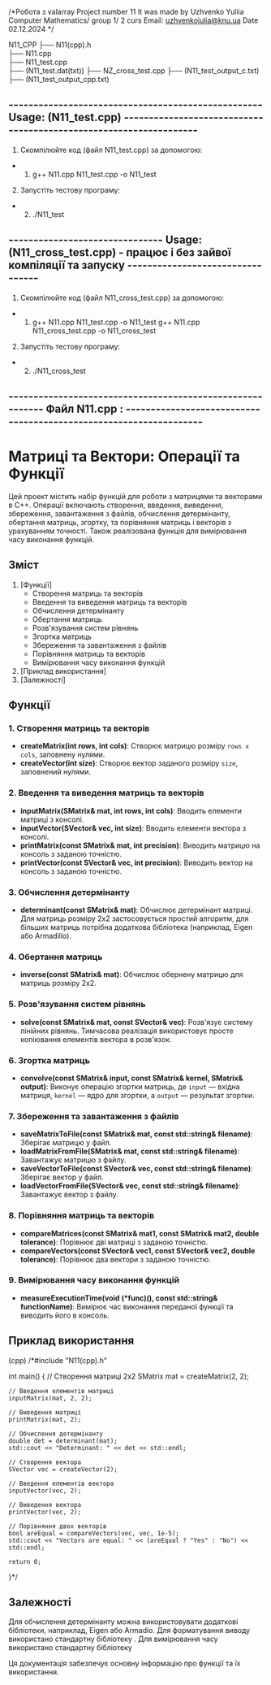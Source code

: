 /*Робота з valarray
Project number 11
It was made by Uzhvenko Yuliia 
Computer Mathematics/ group 1/ 2 curs
Email: uzhvenkojulia@knu.ua
Date 02.12.2024 */

N11_CPP 
├── N11(cpp).h        
├── N11.cpp        
├── N11_test.cpp   
├── (N11_test.dat(txt))
├── NZ_cross_test.cpp
├── (N11_test_output_c.txt)
├── (N11_test_output_cpp.txt)

## --------------------------------------------------- Usage: (N11_test.cpp) ------------------------------------------------------------------
1. Скомпілюйте код (файл N11_test.cpp) за допомогою:
- 1) g++ N11.cpp N11_test.cpp -o N11_test
2. Запустіть тестову програму:
- 2) ./N11_test

## ------------------------------- Usage: (N11_cross_test.cpp) - працює і без зайвої компіляції та запуску ---------------------------------
1. Скомпілюйте код (файл N11_cross_test.cpp) за допомогою:
- 1) g++ N11.cpp N11_test.cpp -o N11_test
g++ N11.cpp N11_cross_test.cpp -o N11_cross_test
2. Запустіть тестову програму:
- 2) ./N11_cross_test

## ---------------------------------------------------------- Файл N11.cpp : ------------------------------------------------------------------

# Матриці та Вектори: Операції та Функції

Цей проект містить набір функцій для роботи з матрицями та векторами в C++. Операції включають створення, введення, виведення, збереження, завантаження з файлів, обчислення детермінанту, обертання матриць, згортку, та порівняння матриць і векторів з урахуванням точності. Також реалізована функція для вимірювання часу виконання функцій.

## Зміст
1. [Функції]
   - Створення матриць та векторів
   - Введення та виведення матриць та векторів
   - Обчислення детермінанту
   - Обертання матриць
   - Розв'язування систем рівнянь
   - Згортка матриць
   - Збереження та завантаження з файлів
   - Порівняння матриць та векторів
   - Вимірювання часу виконання функцій
2. [Приклад використання]
3. [Залежності]

## Функції
### 1. Створення матриць та векторів
- **createMatrix(int rows, int cols)**: Створює матрицю розміру `rows x cols`, заповнену нулями.
- **createVector(int size)**: Створює вектор заданого розміру `size`, заповнений нулями.
### 2. Введення та виведення матриць та векторів
- **inputMatrix(SMatrix& mat, int rows, int cols)**: Вводить елементи матриці з консолі.
- **inputVector(SVector& vec, int size)**: Вводить елементи вектора з консолі.
- **printMatrix(const SMatrix& mat, int precision)**: Виводить матрицю на консоль з заданою точністю.
- **printVector(const SVector& vec, int precision)**: Виводить вектор на консоль з заданою точністю.
### 3. Обчислення детермінанту
- **determinant(const SMatrix& mat)**: Обчислює детермінант матриці. Для матриць розміру 2x2 застосовується простий алгоритм, для більших матриць потрібна додаткова бібліотека (наприклад, Eigen або Armadillo).
### 4. Обертання матриць
- **inverse(const SMatrix& mat)**: Обчислює обернену матрицю для матриць розміру 2x2.
### 5. Розв'язування систем рівнянь
- **solve(const SMatrix& mat, const SVector& vec)**: Розв'язує систему лінійних рівнянь. Тимчасова реалізація використовує просте копіювання елементів вектора в розв'язок.
### 6. Згортка матриць
- **convolve(const SMatrix& input, const SMatrix& kernel, SMatrix& output)**: Виконує операцію згортки матриць, де `input` — вхідна матриця, `kernel` — ядро для згортки, а `output` — результат згортки.
### 7. Збереження та завантаження з файлів
- **saveMatrixToFile(const SMatrix& mat, const std::string& filename)**: Зберігає матрицю у файл.
- **loadMatrixFromFile(SMatrix& mat, const std::string& filename)**: Завантажує матрицю з файлу.
- **saveVectorToFile(const SVector& vec, const std::string& filename)**: Зберігає вектор у файл.
- **loadVectorFromFile(SVector& vec, const std::string& filename)**: Завантажує вектор з файлу.
### 8. Порівняння матриць та векторів
- **compareMatrices(const SMatrix& mat1, const SMatrix& mat2, double tolerance)**: Порівнює дві матриці з заданою точністю.
- **compareVectors(const SVector& vec1, const SVector& vec2, double tolerance)**: Порівнює два вектори з заданою точністю.
### 9. Вимірювання часу виконання функцій
- **measureExecutionTime(void (*func)(), const std::string& functionName)**: Вимірює час виконання переданої функції та виводить його в консоль.

## Приклад використання

(cpp)
/*#include "N11(cpp).h"

int main() {
    // Створення матриці 2x2
    SMatrix mat = createMatrix(2, 2);
    
    // Введення елементів матриці
    inputMatrix(mat, 2, 2);
    
    // Виведення матриці
    printMatrix(mat, 2);

    // Обчислення детермінанту
    double det = determinant(mat);
    std::cout << "Determinant: " << det << std::endl;

    // Створення вектора
    SVector vec = createVector(2);

    // Введення елементів вектора
    inputVector(vec, 2);

    // Виведення вектора
    printVector(vec, 2);

    // Порівняння двох векторів
    bool areEqual = compareVectors(vec, vec, 1e-5);
    std::cout << "Vectors are equal: " << (areEqual ? "Yes" : "No") << std::endl;

    return 0;
}*/

## Залежності
Для обчислення детермінанту можна використовувати додаткові бібліотеки, наприклад, Eigen або Armadio.
Для форматування виводу використано стандартну бібліотеку <iomanip>.
Для вимірювання часу використано стандартну бібліотеку <chrono>

Ця документація забезпечує основну інформацію про функції та їх використання.